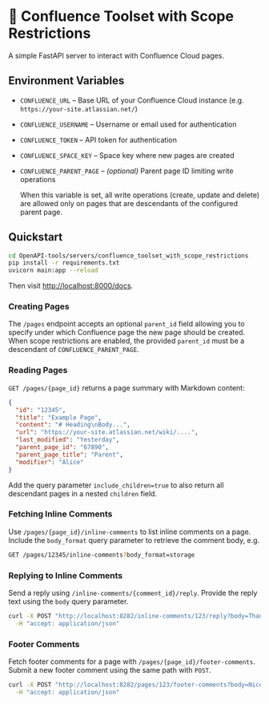 # 📝 Confluence Toolset with Scope Restrictions

A simple FastAPI server to interact with Confluence Cloud pages.

## Environment Variables
- `CONFLUENCE_URL` – Base URL of your Confluence Cloud instance (e.g. `https://your-site.atlassian.net/`)
- `CONFLUENCE_USERNAME` – Username or email used for authentication
- `CONFLUENCE_TOKEN` – API token for authentication
- `CONFLUENCE_SPACE_KEY` – Space key where new pages are created
- `CONFLUENCE_PARENT_PAGE` – *(optional)* Parent page ID limiting write operations
  
  When this variable is set, all write operations (create, update and delete) are allowed only on pages that are descendants of the configured parent page.

## Quickstart
```bash
cd OpenAPI-tools/servers/confluence_toolset_with_scope_restrictions
pip install -r requirements.txt
uvicorn main:app --reload
```
Then visit [http://localhost:8000/docs](http://localhost:8000/docs).

### Creating Pages

The `/pages` endpoint accepts an optional `parent_id` field allowing you to specify under which Confluence page the new page should be created. When scope restrictions are enabled, the provided `parent_id` must be a descendant of `CONFLUENCE_PARENT_PAGE`.

### Reading Pages

`GET /pages/{page_id}` returns a page summary with Markdown content:

```json
{
  "id": "12345",
  "title": "Example Page",
  "content": "# Heading\nBody...",
  "url": "https://your-site.atlassian.net/wiki/....",
  "last_modified": "Yesterday",
  "parent_page_id": "67890",
  "parent_page_title": "Parent",
  "modifier": "Alice"
}
```

Add the query parameter `include_children=true` to also return all descendant pages in a nested `children` field.

### Fetching Inline Comments

Use `/pages/{page_id}/inline-comments` to list inline comments on a page. Include
the `body_format` query parameter to retrieve the comment body, e.g.

```bash
GET /pages/12345/inline-comments?body_format=storage
```

### Replying to Inline Comments

Send a reply using `/inline-comments/{comment_id}/reply`.
Provide the reply text using the `body` query parameter.

```bash
curl -X POST "http://localhost:8282/inline-comments/123/reply?body=Thanks" \
  -H "accept: application/json"
```

### Footer Comments

Fetch footer comments for a page with `/pages/{page_id}/footer-comments`. Submit
a new footer comment using the same path with `POST`.

```bash
curl -X POST "http://localhost:8282/pages/123/footer-comments?body=Nice%20page" \
  -H "accept: application/json"
```
